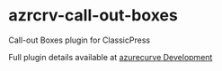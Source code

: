# azrcrv-call-out-boxes
Call-out Boxes plugin for ClassicPress

Full plugin details available at [azurecurve Development](https://development.azurecurve.co.uk/classicpress-plugins/call-out-boxes/)